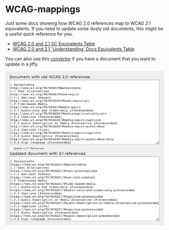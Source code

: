 # WCAG-mappings

Just some docs showing how WCAG 2.0 references map to WCAG 2.1 equivalents. If you need to update some dusty old documents, this might be a useful quick reference for you.

* [WCAG 2.0 and 2.1 SC Equivalents Table](wcag-2.0-and-2.1-SC-equivalents---table.html)
* [WCAG 2.0 and 2.1 'Understanding' Docs Equivalents Table](wcag-2.0-and-2.1-Understanding-equivalents---table.html)

You can also use this [convertor](convertor.html) if you have a document that you want to update in a jiffy.

![Convertor tool - change WCAG 2.0 refs to 2.1 with a click of a button](convertor.png)
